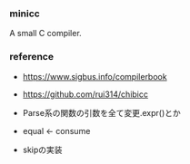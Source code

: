 ### minicc
A small C compiler.

### reference
* https://www.sigbus.info/compilerbook
* https://github.com/rui314/chibicc


* Parse系の関数の引数を全て変更.expr()とか
* equal <- consume 
* skipの実装